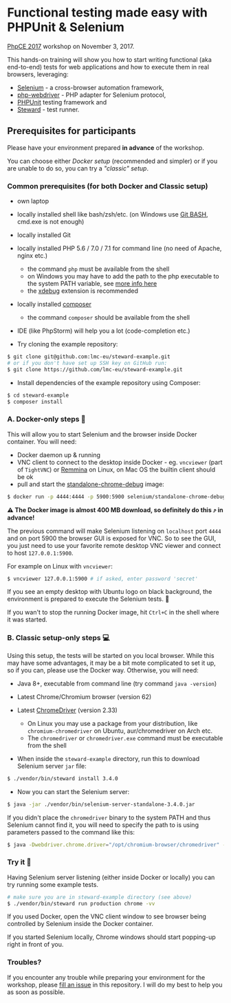 # Functional testing made easy with PHPUnit & Selenium

[PhpCE 2017](https://2017.phpce.eu/) workshop on November 3, 2017.

This hands-on training will show you how to start writing functional (aka end-to-end) tests for web applications and how 
to execute them in real browsers, leveraging:
 - [Selenium](https://github.com/SeleniumHQ/selenium) - a cross-browser automation framework,
 - [php-webdriver](https://github.com/facebook/php-webdriver) - PHP adapter for Selenium protocol,
 - [PHPUnit](https://github.com/sebastianbergmann/phpunit) testing framework and
 - [Steward](https://github.com/lmc-eu/steward) - test runner.
 
## Prerequisites for participants

Please have your environment prepared **in advance** of the workshop.
 
You can choose either *Docker setup* (recommended and simpler) or if you are unable to do so, you can try a *"classic" setup*.

### Common prerequisites (for both Docker and Classic setup)
- own laptop
- locally installed shell like bash/zsh/etc. (on Windows use [Git BASH](https://git-for-windows.github.io/), cmd.exe is not enough)
- locally installed Git
- locally installed PHP 5.6 / 7.0 / 7.1 for command line (no need of Apache, nginx etc.)
    - the command `php` must be available from the shell
    - on Windows you may have to add the path to the php executable to the system PATH variable, see [more info here](https://stackoverflow.com/questions/17727436/how-to-properly-set-php-environment-variable-to-run-commands-in-git-bash)
    - the [xdebug](https://xdebug.org/download.php) extension is recommended 
- locally installed [composer](https://getcomposer.org/)
    - the command `composer` should be available from the shell
- IDE (like PhpStorm) will help you a lot (code-completion etc.)

- Try cloning the example repository:

```sh
$ git clone git@github.com:lmc-eu/steward-example.git
# or if you don't have set up SSH key on GitHub run:
$ git clone https://github.com/lmc-eu/steward-example.git
```

- Install dependencies of the example repository using Composer:
```sh
$ cd steward-example
$ composer install
```

### A. Docker-only steps 🐳

This will allow you to start Selenium and the browser inside Docker container. You will need:

- Docker daemon up & running
- VNC client to connect to the desktop inside Docker - eg. `vncviewer` (part of `TightVNC`) or [Remmina](https://www.remmina.org/) on Linux, on Mac OS the builtin client should be ok
- pull and start the [standalone-chrome-debug](https://hub.docker.com/r/selenium/standalone-chrome-debug/) image:

```sh
$ docker run -p 4444:4444 -p 5900:5900 selenium/standalone-chrome-debug:3.6.0
```
**⚠ The Docker image is almost 400 MB download, so definitely do this ⤴ in advance!**

The previous command will make Selenium listening on `localhost` port `4444` and on port 5900 the browser GUI is exposed for VNC.
So to see the GUI, you just need to use your favorite remote desktop VNC viewer and connect to host `127.0.0.1:5900`.

For example on Linux with `vncviewer`:

```sh
$ vncviewer 127.0.0.1:5900 # if asked, enter password 'secret'
```

If you see an empty desktop with Ubuntu logo on black background, the environment is prepared to execute the Selenium tests. 🎉

If you wan't to stop the running Docker image, hit `Ctrl+C` in the shell where it was started.

### B. Classic setup-only steps 💻

Using this setup, the tests will be started on you local browser. While this may have some advantages,
 it may be a bit mote complicated to set it up, so if you can, please use the Docker way. Otherwise, you will need:

- Java 8+, executable from command line (try command `java -version`)
- Latest Chrome/Chromium browser (version 62)
- Latest [ChromeDriver](https://sites.google.com/a/chromium.org/chromedriver/downloads) (version 2.33)
    - On Linux you may use a package from your distribution, like `chromium-chromedriver` on Ubuntu, aur/chromedriver on Arch etc.
    - The `chromedriver` or `chromedriver.exe` command must be executable from the shell

- When inside the `steward-example` directory, run this to download Selenium server `jar` file:

```sh
$ ./vendor/bin/steward install 3.4.0
```

- Now you can start the Selenium server:
```sh
$ java -jar ./vendor/bin/selenium-server-standalone-3.4.0.jar
```

If you didn't place the `chromedriver` binary to the system PATH and thus Selenium cannot find it, you will need to 
specify the path to is using parameters passed to the command like this:

```sh
$ java -Dwebdriver.chrome.driver="/opt/chromium-browser/chromedriver" -jar vendor/bin/selenium-server-standalone-3.4.0.jar
```
 
### Try it 🚀

Having Selenium server listening (either inside Docker or locally) you can try running some example tests.
 
```sh
# make sure you are in steward-example directory (see above)
$ ./vendor/bin/steward run production chrome -vv
```

If you used Docker, open the VNC client window to see browser being controlled by Selenium inside the Docker container.

If you started Selenium locally, Chrome windows should start popping-up right in front of you.

### Troubles?

If you encounter any trouble while preparing your environment for the workshop, please
[fill an issue](https://github.com/OndraM/selenium-workshop-phpce/issues/new) in this repository.
I will do my best to help you as soon as possible.
